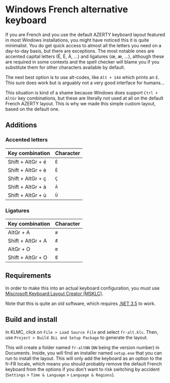 
# Windows French alternative keyboard

If you are French and you use the default AZERTY keyboard layout featured in most Windows installations, you might have noticed this it is quite minimalist. You do get quick access to almost all the letters you need on a day-to-day basis, but there are exceptions. The most notable ones are accented capital letters (É, È, À, ...) and ligatures (œ, æ, ...), although these are required in some contexts and the spell checker will blame you if you substitute them for other characters available by default.

The next best option is to use alt-codes, like `Alt + 144` which prints an `É`. This sure does work but is arguably not a very good interface for humans...

This situation is kind of a shame because Windows does support `Ctrl + AltGr` key combinations, but these are literally not used at all on the default French AZERTY layout. This is why we made this simple custom layout, based on the default one.

## Additions

### Accented letters

| Key combination   | Character |
|-------------------|-----------|
| Shift + AltGr + é | `É`       |
| Shift + AltGr + è | `È`       |
| Shift + AltGr + ç | `Ç`       |
| Shift + AltGr + à | `À`       |
| Shift + AltGr + ù | `Ù`       |

### Ligatures

| Key combination   | Character |
|-------------------|-----------|
| AltGr + A         | `æ`       |
| Shift + AltGr + A | `Æ`       |
| AltGr + O         | `œ`       |
| Shift + AltGr + O | `Œ`       |

## Requirements

In order to make this into an actual keyboard configuration, you must use [Miscrosoft Keyboard Layout Creator (MSKLC)](https://www.microsoft.com/en-us/download/details.aspx?id=102134).

Note that this is quite an old software, which requires [.NET 3.5](https://www.microsoft.com/en-us/download/details.aspx?id=21) to work.

## Build and install

In KLMC, click on `File > Load Source File` and select `fr-alt.klc`. Then, use `Project > Build DLL and Setup Package` to generate the layout.

This will create a folder named `fr-altNN` (`NN` being the version number) in Documents. Inside, you will find an installer named `setup.exe` that you can run to install the layout. This will only add the keyboard as an option to the fr-FR locale, which means you should probably remove the default French keyboard from the options if you don't want to risk switching by accident (`Settings` > `Time & Language` > `Language & Regions`).


